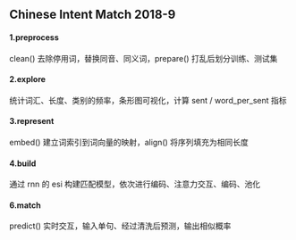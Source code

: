 ## Chinese Intent Match 2018-9

#### 1.preprocess

clean() 去除停用词，替换同音、同义词，prepare() 打乱后划分训练、测试集

#### 2.explore

统计词汇、长度、类别的频率，条形图可视化，计算 sent / word_per_sent 指标

#### 3.represent

embed() 建立词索引到词向量的映射，align() 将序列填充为相同长度

#### 4.build

通过 rnn 的 esi 构建匹配模型，依次进行编码、注意力交互、编码、池化

#### 6.match

predict() 实时交互，输入单句、经过清洗后预测，输出相似概率
